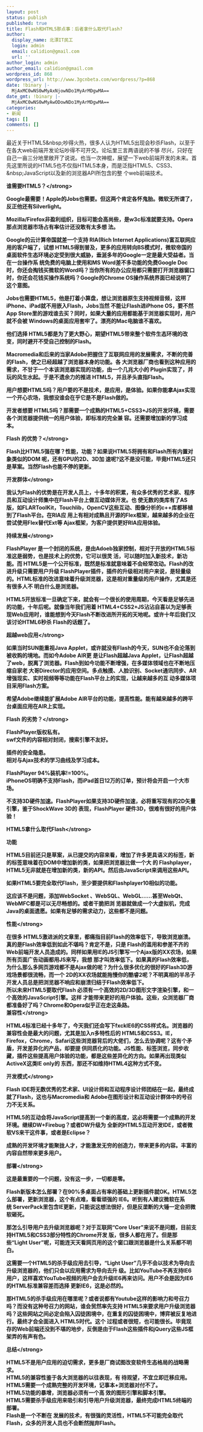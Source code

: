 ```yaml
---
layout: post
status: publish
published: true
title: Flash和HTML5那点事：后者拿什么取代Flash?
author:
  display_name: 北漂IT民工
  login: admin
  email: calidion@gmail.com
  url: ''
author_login: admin
author_email: calidion@gmail.com
wordpress_id: 868
wordpress_url: http://www.3gcnbeta.com/wordpress/?p=868
date: !binary |-
  MjAxMC0wNS0wMyAxNjowNDo1MyArMDgwMA==
date_gmt: !binary |-
  MjAxMC0wNS0wMyAwODowNDo1MyArMDgwMA==
categories:
- 新闻
tags: []
comments: []
---
```

<p>最近关于HTML5&amp;nbsp;吵得火热，很多人认为HTML5出现会秒杀Flash，以至于在各大web前端开发论坛吵得不可开交。论坛里三言两语说的不够 尽兴，只好在自己一亩三分地里敞开了说说。也当一次神棍，展望一下web前端开发的未来。首先这里所说的HTML5也不仅指HTML5本身，而是泛指HTML5、CSS3、&amp;nbsp;JavaScript以及新的浏览器API所包含的整 个web前端技术。</p>
<p><strong>谁需要HTML5？<&#47;strong></p>
<p>Google最需要！Apple的Jobs也需要。但这两个肯定各怀鬼胎。微软无所谓了，反正他还有Silverlight。</p>
<p>Mozilla&#47;Firefox非盈利组织，目标可能会高尚些，是w3c标准就要支持。Opera那点浏览器市场占有率估计还没敢有太多想 法。</p>
<p>Google的云计算帝国就差一个支持&nbsp;RIA(Rich&nbsp;Internet&nbsp;Applications)富互联网应用的客户端了，试想 HTML5得到普及，更多的应用转向BS模式时，微软帝国的桌面软件生态环境必定受到很大威胁，垂涎多年的Google一定是最大受益者。当在一台操作系 统免费的电脑上使用和MS&nbsp;Word差不多功能的免费Google&nbsp;Doc时，你还会掏钱买微软的Word吗？当你所有的办公应用都只需要打开浏览器窗口 时，你还会花钱买操作系统吗？Google的Chrome&nbsp;OS操作系统界面已经说明了这个意图。</p>
<p>Jobs也需要HTML5，他是打着小算盘，想让浏览器原生支持视频音频，这样iPhone、iPad就不用嵌入Flash，Jobs当然 不能让Flash进iPhone&nbsp;OS，要不然App&nbsp;Store里的游戏谁去买？同时，如果大量的应用都能基于浏览器实现时，用户就不会被 Windows的桌面应用套牢了。漂亮的Mac电脑谁不喜欢。</p>
<p>他们选择&nbsp;HTML5都是为了更大野心，期望HTML5带来整个软件生态环境的改变，同时避开不受自己控制的Flash。</p>
<p>Macromedia和后来的当家Adobe把握住了互联网应用的发展需求，不断的完善的Flash，使之已经超越了浏览器本身的功能。各 大浏览器厂商也看到这种应用的需求，不甘于一个本该浏览器实现的功能，由一个几兆大小的&nbsp;Plugin实现了，并玩的风生水起。于是不遗余力的推进 HTML5，并且矛头直指Flash。</p>
<p>用户想要HTML5吗？用户要的不是技术，是应用，是体验。如果你能拿Ajax实现一个开心农场，我想没谁会在乎它是不是Flash做的。</p>
<p>开发者想要&nbsp;HTML5吗？那需要一个成熟的HTML5+CSS3+JS的开发环境，需要各个浏览器提供统一的用户体验，即标准的完全兼 容。还需要增加新的学习成本。</p>
<p><strong>Flash&nbsp;的优势？<&#47;strong></p>
<p>Flash比HTML5强在哪？性能，功能？如果说HTML5将拥有和Flash所有内置对象类似的DOM&nbsp;呢，还有GPU的2D、3D加 速呢?这不是没可能，毕竟HTML5还只是草案。当然Flash也能不停的更新。</p>
<p><strong>开发群体<&#47;strong></p>
<p>我认为Flash的优势是在开发人员上，十多年的积累，有众多优秀的艺术家、程序员和互动设计师集中在Flash平台上做互动媒体开发。也 使无数的类库有了AS版，如FLARToolKit，Touchlib，OpenCV这些互动、图像分析的c++库都移植到了Flash平台。在RIA应 用上有相对成熟且开源的Flex框架，越来越多的企业在尝试使用Flex替代Ext等&nbsp;Ajax框架，为客户提供更好RIA应用体验。</p>
<p><strong>持续发展<&#47;strong></p>
<p>FlashPlayer&nbsp;是一个封闭的系统，是由Adoeb独家控制，相对于开放的HTML5标准这是弱势，也是技术上的优势，它可以很灵 活，可以随时加入新技术，新功能。而&nbsp;HTML5是一个公开标准，既然是标准就意味着不会经常改动。Flash的改进升级只需要用户升级 FlashPlayer插件，插件的升级相对用户来说，是轻量级的。HTML标准的改进意味着升级浏览器，这是相对重量级的用户操作，尤其是还有很多人不 明白什么是浏览器。</p>
<p>HTML5开放标准一旦确定下来，就会有一个很长的使用周期，今天看是足够先进的功能，十年后呢。就像当年我们用着 HTML4+CSS2+JS沾沾自喜以为足够表现Web应用时，谁能想到今天Flash不断改进所开拓的天地呢。或许十年后我们又该讨论HTML6秒杀 Flash的话题了。</p>
<p><strong>超越web应用<&#47;strong></p>
<p>如果当时SUN能重视Java&nbsp;Applet，或许就没有Flash的今天，SUN也不会沦落到被收购的境地。而如今Adobe&nbsp;AIR更 是让Flash超越Java&nbsp;Applet，让Flash超越了web，脱离了浏览器。Flash到如今功能不断增强，在多媒体领域也在不断地压缩自家老 大哥Director的应用空间。多点触摸、人脸识别、Socket通讯同步、AR增强现实、实时视频等等功能在Flash平台上的实现，让越来越多的互 动多媒体项目采用Flash方案。</p>
<p>希望Adobe继续能扩展Adobe&nbsp;AIR平台的功能，提高性能。能有越来越多的跨平台桌面应用在AIR上实现。</p>
<p><strong>Flash&nbsp;的劣势？<&#47;strong></p>
<p>FlashPlayer版权私有。<br />
swf文件的内容相对封闭，搜索引擎不友好。</p>
<p>插件的安全隐患。<br />
相对与Ajax技术的学习曲线及学习成本。</p>
<p>FlashPlayer&nbsp;94%装机率!=100%。<br />
iPhoneOS明确不支持Flash，而iPad首日12万的订单，预计将会开启一个大市场。</p>
<p>不支持3D硬件加速。FlashPlayer如果支持3D硬件加速，必将重写现有的2D矢量引擎，鉴于ShockWave&nbsp;3D的 表现，FlashPlayer&nbsp;硬件3D，很难有很好的用户体验！</p>
<p><strong>HTML5拿什么取代Flash<&#47;strong></p>
<p>功能</p>
<p>HTML5目前还只是草案，从已提交的内容来看，增加了许多更具语义的标签，新的标签意味着在DOM中增加新的类，如果把浏览器比做一个大 的&nbsp;Flashplayer，HTML5无非就是在增加新的类，新的API。然后由JavaScript来调用这些API。</p>
<p>如果HTML5要完全取代Flash，至少要提供和Flashplayer10相似的功能。</p>
<p>这应该不是问题，添加WebSocket&nbsp;、WebSQL、WebGL&hellip;&hellip;甚至WebQt、WebMFC都是可以无尽畅想的。或者干脆把浏 览器就做成一个大虚拟机，完成Java的桌面遗愿。如果有足够的需求动力，这些都不是问题。</p>
<p><strong>性能<&#47;strong></p>
<p>在很多&nbsp;HTML5激进派的文章里，都痛指目前Flash的效率低下，导致浏览崩溃。真的是Flash效率低到如此不堪吗？肯定不是，只是 Flash的滥用和参差不齐的Web前端开发人员造成的。同样如果用IE的JS引擎写一个Ajax版的XX农场，如果所有页面广告动画都用JS来写，我想 那才叫效率低下。如果真的Flash效率低，为什么那么多网页游戏都不是Ajax做的呢？为什么很多优化的很好的Flash3D游戏场景都很流畅，而一个 2D的XX农场就能拖慢你的酷睿2呢？不明真相的半吊子开发人员总是把浏览器不响应和崩溃归结于Flash效率低下。<br />
所以未来HTML5要取代Flash&nbsp;必须有一个高效的2D&#47;3D图形文字渲染引擎，和一个高效的JavaScript引擎。这样 才能带来更好的用户体验。这些，众浏览器厂商都准备好了吗？Chrome和Opera似乎正在走这条路。<br />
<strong>兼容性<&#47;strong></p>
<p>HTML4标准已经十多年了，今天我们还会写下fxckIE6的CSS样式名。浏览器的兼容性会是最大的问题，尤其是加入n多特性后的 HTML5和CSS3。IE，Firefox，Chrome，Safari这些浏览器背后的大佬们，怎么去协调呢？这有个矛盾，开发差异化的产品，却要提 供同质化的功能。JS性能、标签浏览，同步收藏，插件这些提高用户体验的功能，都是这些差异化的方向。如果再出现类似ActiveX这类IE&nbsp;only的 东西，那还不如维持HTML4这种方式不变。</p>
<p><strong>开发模式<&#47;strong></p>
<p>Flash&nbsp;IDE将无数优秀的艺术家、UI设计师和互动程序设计师团结在一起，最终成就了Flash，这也与Macromedia和 Adobe在图形设计和互动设计群体中的号召力不无关系。</p>
<p>HTML5的互动会将JavaScript提高到一个新的高度，这必将需要一个成熟的开发环境。继续DW+Firebug？或者DW升级为 全新的HTML5互动开发IDE，或者微软VS来干这件事，或者是Eclipse？</p>
<p>成熟的开发环境才能聚拢人才，才能激发无穷的创造力，带来更多的内容。丰富的内容自然带来更多用户。</p>
<p><strong>部署<&#47;strong></p>
<p>这是最重要的一个问题，没有这一步，一切都是零。</p>
<p>Flash新版本怎么部署？在90%多桌面占有率的基础上更新插件就OK。HTML5怎么部署，更新浏览器，这个有点难，看看顽强的 IE6。听到有人建议微软在系统&nbsp;ServerPack里包含IE更新，只能说这想法很好，但是反垄断的大锤一定会把微软砸死。</p>
<p>那怎么引导用户去升级浏览器呢？对于互联网&ldquo;Core&nbsp;User&rdquo;来说不是问题，目前支持HTML5和CSS3部分特性的Chrome开发 版，很多人都在用了。但是那些&ldquo;Light&nbsp;User&rdquo;呢，可能连天天看网页用的这个窗口跟浏览器是什么关系都不明白。</p>
<p>这需要一个HTML5的杀手级应用去引导，&ldquo;Light&nbsp;User&rdquo;几乎不会以技术为导向去升级浏览器的，他们只会以应用需求为导向去升 级。比如YouTube不再支持IE6用户，这样喜欢YouTube视频的用户会去升级IE6再来访问。用户不会是因为IE6的HTML标准兼容差而选择 更新IE6，这是必然的。</p>
<p>那HTML5的杀手级应用在哪里呢？或者说都有Youtube这样的影响力和号召力吗？而没有这种号召力的网站，谁会贸然率先支持 HTML5来要求用户升级浏览器吗？这些网站之间必定会陷入囚徒困境中，在重复的囚徒困境中，博弈被反复地进行。最终才会全面进入&nbsp;HTML5时代。这个 过程或者很短，也可能很长。毕竟现存的Web前端还没到不堪的地步，反倒是由于Flash这些插件和jQuery这些JS框架弄的有声有色。</p>
<p><strong>总结<&#47;strong></p>
<p>HTML5不是用户应用的迫切需求，更多是厂商试图改变软件生态格局的战略需求。<br />
HTML5的兼容性鉴于各大浏览器的以往表现，有 待观望，不宜立即迁移应用。<br />
HTML5需要一个成熟完整的开发环境，记事本+浏览器对付不了。<br />
HTML5功能的暴增，浏览器必须有一个高 效的图形引擎和脚本引擎。<br />
HTML5需要杀手级应用来吸引和引导用户升级浏览器，最终完成HTML5终端的部署。<br />
Flash是一个不断在 发展的技术，有很强的灵活性，HTML5不可能完全取代Flash，众多的开发人员也不会断然抛弃Flash。</p>
